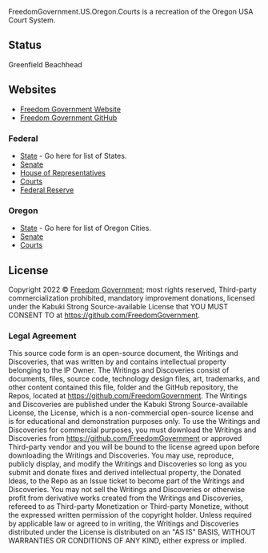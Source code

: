FreedomGovernment.US.Oregon.Courts is a recreation of the Oregon USA Court System.

## Status

Greenfield Beachhead

## Websites

* [Freedom Government Website](https://FreedomGovernment.github.io)
* [Freedom Government GitHub](https://github.com/FreedomGovernment)

### Federal

* [State](https://github.com/FreedomGovernment/FreedomGovernment.US) - Go here for list of States.
* [Senate](https://github.com/FreedomGovernment/FreedomGovernment.US.Senate)
* [House of Representatives](https://github.com/FreedomGovernment/FreedomGovernment.US.House)
* [Courts](https://github.com/FreedomGovernment/FreedomGovernment.US.Courts)
* [Federal Reserve](https://github.com/FreedomGovernment/FreedomGovernment.US.FederalReserve)

### Oregon

* [State](https://github.com/FreedomGovernment/FreedomGovernment.US.Oregon) - Go here for list of Oregon Cities.
* [Senate](https://github.com/FreedomGovernment/FreedomGovernment.US.Oregon.Senate)
* [Courts](https://github.com/FreedomGovernment/FreedomGovernment.US.Oregon.Courts)

## License

Copyright 2022 © [Freedom Government](https://github.com/FreedomGovernment); most rights reserved, Third-party commercialization prohibited, mandatory improvement donations, licensed under the Kabuki Strong Source-available License that YOU MUST CONSENT TO at <https://github.com/FreedomGovernment>.

### Legal Agreement

This source code form is an open-source document, the Writings and Discoveries, that was written by and contains intellectual property belonging to the IP Owner. The Writings and Discoveries consist of documents, files, source code, technology design files, art, trademarks, and other content contained this file, folder and the GitHub repository, the Repos, located at <https://github.com/FreedomGovernment>. The Writings and Discoveries are published under the Kabuki Strong Source-available License, the License, which is a non-commercial open-source license and is for educational and demonstration purposes only. To use the Writings and Discoveries for commercial purposes, you must download the Writings and Discoveries from <https://github.com/FreedomGovernment> or approved Third-party vendor and you will be bound to the license agreed upon before downloading the Writings and Discoveries. You may use, reproduce, publicly display, and modify the Writings and Discoveries so long as you submit and donate fixes and derived intellectual property, the Donated Ideas, to the Repo as an Issue ticket to become part of the Writings and Discoveries. You may not sell the Writings and Discoveries or otherwise profit from derivative works created from the Writings and Discoveries, refereed to as Third-party Monetization or Third-party Monetize, without the expressed written permission of the copyright holder. Unless required by applicable law or agreed to in writing, the Writings and Discoveries distributed under the License is distributed on an "AS IS" BASIS, WITHOUT WARRANTIES OR CONDITIONS OF ANY KIND, either express or implied.
